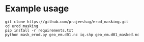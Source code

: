 

# Example usage
```console
git clone https://github.com/prajeeshag/erod_masking.git
cd erod_masking
pip install -r requirements.txt
python mask_erod.py geo_em.d01.nc iq.shp geo_em.d01_masked.nc
```